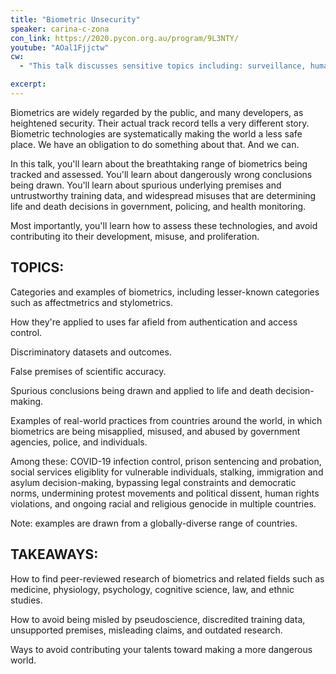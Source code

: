 ```yaml
---
title: "Biometric Unsecurity"
speaker: carina-c-zona
con_link: https://2020.pycon.org.au/program/9L3NTY/
youtube: "AOal1Fjjctw"
cw:
  - "This talk discusses sensitive topics including: surveillance, human rights violations, contemporary racial and religious genocides, famine, wildfires, politics, protests and dissidence, racism, policing, violence, carceral systems, welfare systems, sexism, misgendering, stalking, ageism, religion, immigration and border control, disabilities, medical discrimination, COVID-19, mental health, other medical conditions, and terminal illness."

excerpt:
---
```


Biometrics are widely regarded by the public, and many developers, as heightened security. Their actual track record tells a very different story. Biometric technologies are systematically making the world a less safe place. We have an obligation to do something about that. And we can.

In this talk, you'll learn about the breathtaking range of biometrics being tracked and assessed. You'll learn about dangerously wrong conclusions being drawn. You'll learn about spurious underlying premises and untrustworthy training data, and widespread misuses that are determining life and death decisions in government, policing, and health monitoring.

Most importantly, you'll learn how to assess these technologies, and avoid contributing ito their development, misuse, and proliferation.

<h2>TOPICS:</h2>
Categories and examples of biometrics, including lesser-known categories such as affectmetrics and stylometrics.

How they're applied to uses far afield from authentication and access control.

Discriminatory datasets and outcomes.

False premises of scientific accuracy.

Spurious conclusions being drawn and applied to life and death decision-making.

Examples of real-world practices from countries around the world, in which biometrics are being misapplied, misused, and abused by government agencies, police, and individuals.

Among these: COVID-19 infection control, prison sentencing and probation, social services eligiblity for vulnerable individuals, stalking, immigration and asylum decision-making, bypassing legal constraints and democratic norms, undermining protest movements and political dissent, human rights violations, and ongoing racial and religious genocide in multiple countries.

Note: examples are drawn from a globally-diverse range of countries.

<h2>TAKEAWAYS:</h2>
How to find peer-reviewed research of biometrics and related fields such as medicine, physiology, psychology, cognitive science, law, and ethnic studies.

How to avoid being misled by pseudoscience, discredited training data, unsupported premises, misleading claims, and outdated research.

Ways to avoid contributing your talents toward making a more dangerous world.